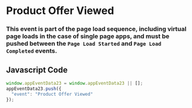 # Product Offer Viewed

### This event is part of the page load sequence, including virtual page loads in the case of single page apps, and must be pushed between the `Page Load Started` and `Page Load Completed` events.

## Javascript Code
```js
window.appEventData23 = window.appEventData23 || [];
appEventData23.push({
  "event": "Product Offer Viewed"
});
```




